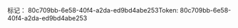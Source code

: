 <span data-ttu-id="c8f2c-101">标记： 80c709bb-6e58-40f4-a2da-ed9bd4abe253</span><span class="sxs-lookup"><span data-stu-id="c8f2c-101">Token: 80c709bb-6e58-40f4-a2da-ed9bd4abe253</span></span>